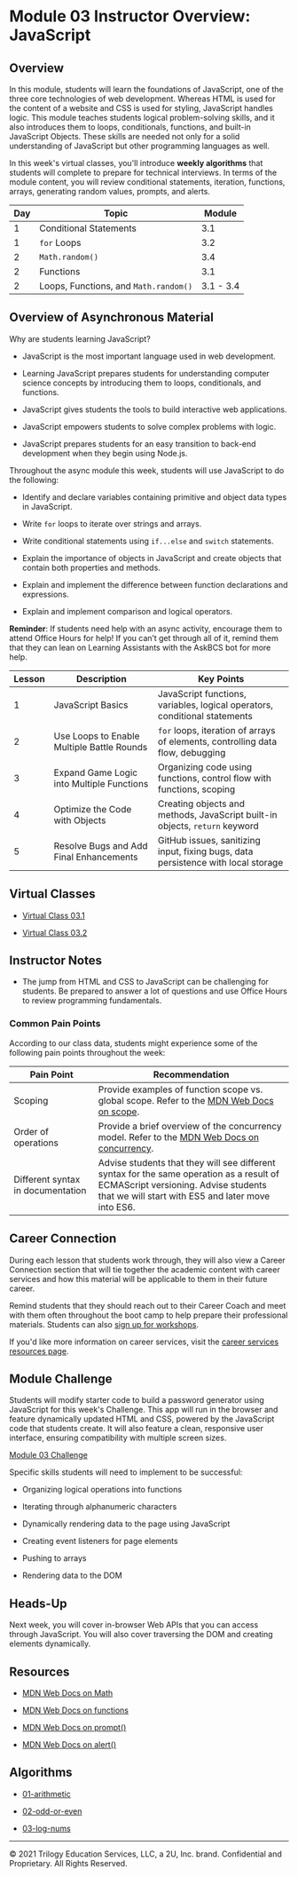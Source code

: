 # Module 03 Instructor Overview: JavaScript

## Overview

In this module, students will learn the foundations of JavaScript, one of the three core technologies of web development. Whereas HTML is used for the content of a website and CSS is used for styling, JavaScript handles logic. This module teaches students logical problem-solving skills, and it also introduces them to loops, conditionals, functions, and built-in JavaScript Objects. These skills are needed not only for a solid understanding of JavaScript but other programming languages as well.

In this week's virtual classes, you'll introduce **weekly algorithms** that students will complete to prepare for technical interviews. In terms of the module content, you will review conditional statements, iteration, functions, arrays, generating random values, prompts, and alerts.

| Day | Topic                                 | Module    |
| --- | ------------------------------------- | --------- |
| 1   | Conditional Statements                | 3.1       |
| 1   | `for` Loops                             | 3.2       |
| 2   | `Math.random()`                       | 3.4       |
| 2   | Functions                             | 3.1       |
| 2   | Loops, Functions, and `Math.random()` | 3.1 - 3.4 |

## Overview of Asynchronous Material

Why are students learning JavaScript?

* JavaScript is the most important language used in web development.

* Learning JavaScript prepares students for understanding computer science concepts by introducing them to loops, conditionals, and functions.

* JavaScript gives students the tools to build interactive web applications.

* JavaScript empowers students to solve complex problems with logic.

* JavaScript prepares students for an easy transition to back-end development when they begin using Node.js.

Throughout the async module this week, students will use JavaScript to do the following:

* Identify and declare variables containing primitive and object data types in JavaScript.

* Write `for` loops to iterate over strings and arrays.

* Write conditional statements using `if...else` and `switch` statements.

* Explain the importance of objects in JavaScript and create objects that contain both properties and methods.

* Explain and implement the difference between function declarations and expressions.

* Explain and implement comparison and logical operators.

**Reminder**: If students need help with an async activity, encourage them to attend Office Hours for help! If you can’t get through all of it, remind them that they can lean on Learning Assistants with the AskBCS bot for more help.

| Lesson | Description                                | Key Points                                                                        |
| ------ | ------------------------------------------ | --------------------------------------------------------------------------------- |
| 1      | JavaScript Basics                          | JavaScript functions, variables, logical operators, conditional statements        |
| 2      | Use Loops to Enable Multiple Battle Rounds | `for` loops, iteration of arrays of elements, controlling data flow, debugging    |
| 3      | Expand Game Logic into Multiple Functions  | Organizing code using functions, control flow with functions, scoping               |
| 4      | Optimize the Code with Objects             | Creating objects and methods, JavaScript built-in objects, `return` keyword       |
| 5      | Resolve Bugs and Add Final Enhancements    | GitHub issues, sanitizing input, fixing bugs, data persistence with local storage |

## Virtual Classes

* [Virtual Class 03.1](./03.1-REQUIRED.md)

* [Virtual Class 03.2](./03.2-REQUIRED.md)

## Instructor Notes

* The jump from HTML and CSS to JavaScript can be challenging for students. Be prepared to answer a lot of questions and use Office Hours to review programming fundamentals.

### Common Pain Points

According to our class data, students might experience some of the following pain points throughout the week:

| Pain Point                        | Recommendation                                                                                                                                                                  |
| --------------------------------- | ------------------------------------------------------------------------------------------------------------------------------------------------------------------------------- |
| Scoping                           | Provide examples of function scope vs. global scope. Refer to the [MDN Web Docs on scope](https://developer.mozilla.org/en-US/docs/Glossary/Scope).                                 |
| Order of operations               | Provide a brief overview of the concurrency model. Refer to the [MDN Web Docs on concurrency](https://developer.mozilla.org/en-US/docs/Web/JavaScript/EventLoop).                    |
| Different syntax in documentation | Advise students that they will see different syntax for the same operation as a result of ECMAScript versioning. Advise students that we will start with ES5 and later move into ES6. |

## Career Connection

During each lesson that students work through, they will also view a Career Connection section that will tie together the academic content with career services and how this material will be applicable to them in their future career.

Remind students that they should reach out to their Career Coach and meet with them often throughout the boot camp to help prepare their professional materials. Students can also [sign up for workshops](https://careerservicesonlineevents.splashthat.com/).

If you'd like more information on career services, visit the [career services resources page](https://github.com/coding-boot-camp/fullstack-prework/pull/80/).

## Module Challenge

Students will modify starter code to build a password generator using JavaScript for this week's Challenge. This app will run in the browser and feature dynamically updated HTML and CSS, powered by the JavaScript code that students create. It will also feature a clean, responsive user interface, ensuring compatibility with multiple screen sizes.

[Module 03 Challenge](../../01-Class-Content/03-JavaScript/02-Challenge)

Specific skills students will need to implement to be successful:

* Organizing logical operations into functions

* Iterating through alphanumeric characters

* Dynamically rendering data to the page using JavaScript

* Creating event listeners for page elements

* Pushing to arrays

* Rendering data to the DOM

## Heads-Up

Next week, you will cover in-browser Web APIs that you can access through JavaScript. You will also cover traversing the DOM and creating elements dynamically.

## Resources

* [MDN Web Docs on Math](https://developer.mozilla.org/en-US/docs/Web/JavaScript/Reference/Global_Objects/Math)

* [MDN Web Docs on functions](https://developer.mozilla.org/en-US/docs/Web/JavaScript/Guide/Functions)

* [MDN Web Docs on prompt()](https://developer.mozilla.org/en-US/docs/Web/API/Window/prompt)

* [MDN Web Docs on alert()](https://developer.mozilla.org/en-US/docs/Web/API/Window/alert)

## Algorithms

* [01-arithmetic](../../01-Class-Content/03-JavaScript/03-Algorithms/01-arithmetic)

* [02-odd-or-even](../../01-Class-Content/03-JavaScript/03-Algorithms/02-odd-or-even)

* [03-log-nums](../../01-Class-Content/03-JavaScript/03-Algorithms/03-log-nums)

---
© 2021 Trilogy Education Services, LLC, a 2U, Inc. brand. Confidential and Proprietary. All Rights Reserved.
